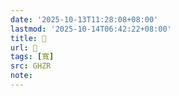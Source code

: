 ```yaml
---
date: '2025-10-13T11:28:08+08:00'
lastmod: '2025-10-14T06:42:22+08:00'
title: 󰛪
url: 󰛪
tags: [寬]
src: GHZR
note:
---
```


